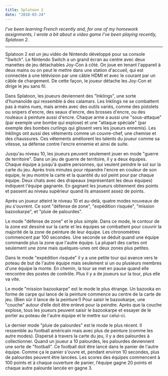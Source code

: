 ```yaml
---
title: Splatoon 2
date: "2018-03-24"
---
```


_I've been learning French recently and, for one of my homework assignments, I wrote a bit about a video game I've been playing recently, Splatoon 2._

---

Splatoon 2 est un jeu vidéo de Nintendo développé pour sa console "Switch". Le Nintendo Switch a un grand écran au centre avec deux manettes de jeu détachables Joy-Con à côté. On joue en tenant l'appareil à deux mains ou on peut le mettre dans une station d'accueil, qui est connectée à une télévision par une câble HDMI et avec le courant par un câble de chargement. De cette façon, le joueur détache les Joy-Con et dirige le jeu sans fil.

Dans Splatoon, les joueurs deviennent des "Inklings", une sorte d’humanoïde qui ressemble à des calamars. Les Inklings ne se combattent pas à mains nues, mais armés avec des outils variés, comme des pistolets ou snipers d'encre, des seaux d'encre, des brosses d'encre, ou des rouleaux à peinture aussi d'encre. Chaque arme a aussi une "sous-attaque" (par exemple une bombe qui explose) et une "attaque spéciale" (par exemple des bombes curlings qui glissent vers les joueurs ennemis). Les Inklings ont aussi des vêtements comme un couvre-chef, une chemise et des chaussures. Ces vêtements améliorent les talents du joueur comme sa vitesse, sa défense contre l'encre ennemie et ainsi de suite.

Jusqu'au niveau 10, les joueurs peuvent seulement jouer en mode "guerre de territoire". Dans un jeu de guerre de territoire, il y a deux équipes. Chaque équipe a jusqu'à quatre personnes, qui veulent peindre le sol sur la carte du jeu. Après trois minutes pour répandre l'encre en couleur de son équipe, le jeu montre la carte et la quantité du sol peint pour par chaque équipe. Deux chats avec des drapeaux (représentant les deux équipes) indiquent l'équipe gagnante. En gagnant les joueurs obtiennent des points et passent au niveau supérieur quand ils amassent assez de points.

Après un joueur atteint le niveau 10 et au-delà, quatre modes nouveaux de jeu s'ouvrent. Ce sont "défense de zone", "expédition risquée", "mission bazookarpe", et "pluie de palourdes".

Le mode "défense de zone" et le plus simple. Dans ce mode, le contour de la zone est dessiné sur la carte et les équipes se combattent pour couvrir la majorité de la zone de peinture de leur équipe. Les chronomètres commencent par 100 secondes. Une seconde se déduit quand une équipe commande plus la zone que l'autre équipe. La plupart des cartes ont seulement une zone mais quelques-unes ont deux zones plus petites.

Dans le mode "expédition risquée" il y a une petite tour qui avance vers le poteau de but de l'autre équipe mais seulement si un ou plusieurs membres d'une équipe la monte. En chemin, la tour se met en pause quand elle rencontre des postes de contrôle. Plus il y a de joueurs sur la tour, plus elle va vite.

Le mode "mission bazookarpe" est le mode le plus étrange. Un bazooka en forme de carpe qui lance de la peinture commence au centre de la carte de jeu. (Bien sûr il lance de la peinture !) Pour saisir le bazookarpe, une "couche" autour d’elle doit être enlevé pour la peindre. Après que la couche explose, tous les joueurs peuvent saisir le bazookarpe et essayer de le porter au poteau de l'autre équipe et le mettre sur celui-ci.

Le dernier mode "pluie de palourdes" est le mode le plus récent. Il ressemble au football américain mais avec plus de peinture (comme les autre modes). Dispersé à travers la carte du jeu, il y a des palourdes à collectionner. Quand un joueur a 10 palourdes, les palourdes deviennent une sorte de "football". Ce football doit être lancé dans le panier de l'autre équipe. Comme ça le panier s'ouvre et, pendant environ 10 secondes, plus de palourdes peuvent être lancées. Les scores des équipes commencent à 100 points et à chaque ouverture de panier, l’équipe gagne 20 points et chaque autre palourde lancée en gagne 3.
